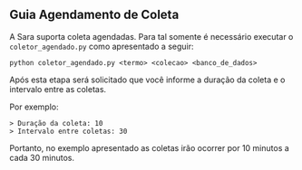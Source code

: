 Guia Agendamento de Coleta
---------------------------

A Sara suporta coleta agendadas. Para tal somente é necessário executar o
`coletor_agendado.py` como apresentado a seguir:

```
python coletor_agendado.py <termo> <colecao> <banco_de_dados>

```

Após esta etapa será solicitado que você informe a duração da coleta e o intervalo
entre as coletas.

Por exemplo:

```
> Duração da coleta: 10
> Intervalo entre coletas: 30
```
Portanto, no exemplo apresentado as coletas irão ocorrer por 10 minutos a cada 30 minutos.
